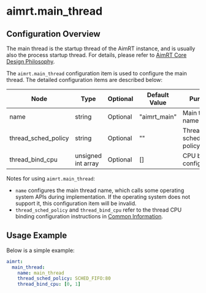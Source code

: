 # aimrt.main_thread

## Configuration Overview

The main thread is the startup thread of the AimRT instance, and is usually also the process startup thread. For details, please refer to [AimRT Core Design Philosophy](../concepts/core_design.md).

The `aimrt.main_thread` configuration item is used to configure the main thread. The detailed configuration items are described below:

| Node                | Type          | Optional | Default Value | Purpose |
| ----                | ----          | ----     | ----          | ----    |
| name                | string        | Optional | "aimrt_main"  | Main thread name |
| thread_sched_policy | string        | Optional | ""            | Thread scheduling policy |
| thread_bind_cpu     | unsigned int array | Optional | []       | CPU binding configuration |


Notes for using `aimrt.main_thread`:
- `name` configures the main thread name, which calls some operating system APIs during implementation. If the operating system does not support it, this configuration item will be invalid.
- `thread_sched_policy` and `thread_bind_cpu` refer to the thread CPU binding configuration instructions in [Common Information](./common.md).

## Usage Example

Below is a simple example:

```yaml
aimrt:
  main_thread:
    name: main_thread
    thread_sched_policy: SCHED_FIFO:80
    thread_bind_cpu: [0, 1]
```
